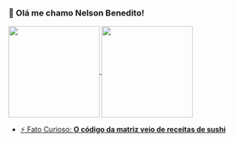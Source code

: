###  👋 Olá me chamo Nelson Benedito!
 
 <div >
    <a  href="https://github.com/NelsonBenedito">
        <img height="180em" align="center" src="https://github-readme-stats.vercel.app/api?username=NelsonBenedito&show_icons=true&theme=dark" alt="">
        <img height="180em" align="center" src="https://github-readme-stats.vercel.app/api/top-langs/?username=NelsonBenedito&show_icons=true&theme=dark" alt="">
</div>
 

- ⚡ Fato Curioso: **O código da matriz veio de receitas de sushi**
